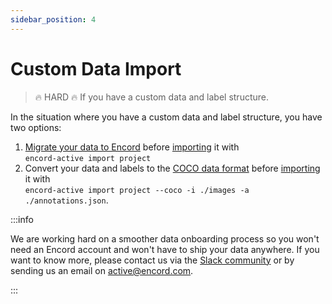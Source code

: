 ```yaml
---
sidebar_position: 4
---
```


# Custom Data Import

> 🔥 HARD 🔥 If you have a custom data and label structure.

In the situation where you have a custom data and label structure, you have two options:

1. [Migrate your data to Encord](/sdk/migrating-data) before [importing](./import-encord-project) it with  
   `encord-active import project`
2. Convert your data and labels to the [COCO data format][coco-format] before [importing](./import-coco-project) it with  
   `encord-active import project --coco -i ./images -a ./annotations.json`.

:::info

We are working hard on a smoother data onboarding process so you won't need an Encord account and won't have to ship your data anywhere.
If you want to know more, please contact us via the [Slack community][slack-invite] or by sending us an email on [active@encord.com](mailto:active@encord.com).

:::

[slack-invite]: https://join.slack.com/t/encordactive/shared_invite/zt-1hc2vqur9-Fzj1EEAHoqu91sZ0CX0A7Q
[coco-format]: https://cocodataset.org/#format-data
